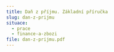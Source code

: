 ```yaml
---
title: Daň z příjmu. Základní příručka
slug: dan-z-prijmu
situace:
  - prace
  - finance-a-zbozi
file: dan-z-prijmu.pdf
---
```

